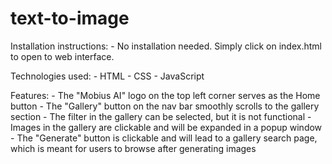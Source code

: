# text-to-image
Installation instructions:
    - No installation needed. Simply click on index.html to open to web interface.

Technologies used:
    - HTML
    - CSS
    - JavaScript

Features:
    - The "Mobius AI" logo on the top left corner serves as the Home button
    - The "Gallery" button on the nav bar smoothly scrolls to the gallery section
    - The filter in the gallery can be selected, but it is not functional
    - Images in the gallery are clickable and will be expanded in a popup window
    - The "Generate" button is clickable and will lead to a gallery search page, which is meant for users to browse after generating images